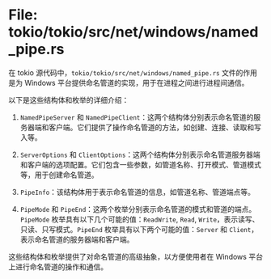 # File: tokio/tokio/src/net/windows/named_pipe.rs

在 tokio 源代码中，`tokio/tokio/src/net/windows/named_pipe.rs` 文件的作用是为 Windows 平台提供命名管道的实现，用于在进程之间进行进程间通信。

以下是这些结构体和枚举的详细介绍：

1. `NamedPipeServer` 和 `NamedPipeClient`：这两个结构体分别表示命名管道的服务器端和客户端。它们提供了操作命名管道的方法，如创建、连接、读取和写入等。

2. `ServerOptions` 和 `ClientOptions`：这两个结构体分别表示命名管道服务器端和客户端的选项配置。它们包含一些参数，如管道名称、打开模式、管道模式等，用于创建命名管道。

3. `PipeInfo`：该结构体用于表示命名管道的信息，如管道名称、管道端点等。

4. `PipeMode` 和 `PipeEnd`：这两个枚举分别表示命名管道的模式和管道的端点。`PipeMode` 枚举具有以下几个可能的值：`ReadWrite`, `Read`, `Write`，表示读写、只读、只写模式。`PipeEnd` 枚举具有以下两个可能的值：`Server` 和 `Client`，表示命名管道的服务器端和客户端。

这些结构体和枚举提供了对命名管道的高级抽象，以方便使用者在 Windows 平台上进行命名管道的操作和通信。

